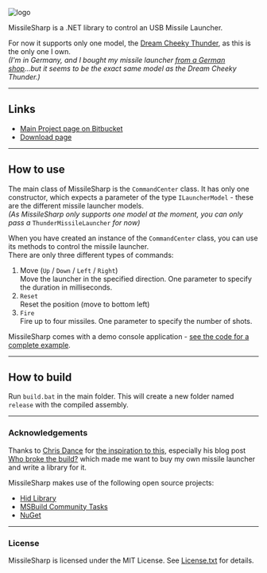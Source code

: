 ![logo](https://bitbucket.org/christianspecht/missilesharp/raw/tip/img/logo128x128.png)

MissileSharp is a .NET library to control an USB Missile Launcher.

For now it supports only one model, the [Dream Cheeky Thunder](http://www.dreamcheeky.com/thunder-missile-launcher), as this is the only one I own.  
*(I'm in Germany, and I bought my missile launcher [from a German shop](http://www.getdigital.de/products/USB_Raketenwerfer)...but it seems to be the exact same model as the Dream Cheeky Thunder.)*

---

## Links

- [Main Project page on Bitbucket](https://bitbucket.org/christianspecht/missilesharp)
- [Download page](https://bitbucket.org/christianspecht/missilesharp/downloads)

---

## How to use

The main class of MissileSharp is the `CommandCenter` class. It has only one constructor, which expects a parameter of the type `ILauncherModel` - these are the different missile launcher models.  
*(As MissileSharp only supports one model at the moment, you can only pass a* `ThunderMissileLauncher` *for now)*

When you have created an instance of the `CommandCenter` class, you can use its methods to control the missile launcher.  
There are only three different types of commands:

1. Move (`Up` / `Down` / `Left` / `Right`)  
Move the launcher in the specified direction. One parameter to specify the duration in milliseconds.
2. `Reset`  
Reset the position (move to bottom left)
3. `Fire`  
Fire up to four missiles. One parameter to specify the number of shots.

MissileSharp comes with a demo console application - [see the code for a complete example](https://bitbucket.org/christianspecht/missilesharp/src/tip/src/MissileSharp.Demo/Program.cs).

---

## How to build

Run `build.bat` in the main folder. This will create a new folder named `release` with the compiled assembly.

---

### Acknowledgements

Thanks to [Chris Dance](https://github.com/codedance) for [the inspiration to this](https://github.com/codedance/Retaliation), especially his blog post [Who broke the build?](http://www.papercut.com/blog/chris/2011/08/19/who-broke-the-build/) which made me want to buy my own missile launcher and write a library for it.

MissileSharp makes use of the following open source projects:

- [Hid Library](https://github.com/mikeobrien/HidLibrary)
- [MSBuild Community Tasks](https://github.com/loresoft/msbuildtasks)
- [NuGet](http://nuget.codeplex.com/)

---

### License

MissileSharp is licensed under the MIT License. See [License.txt](https://bitbucket.org/christianspecht/missilesharp/raw/tip/License.txt) for details.